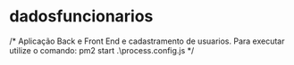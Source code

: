 # dadosfuncionarios

/*
Aplicação Back e Front End e cadastramento de usuarios.
Para executar utilize o comando:
pm2 start .\process.config.js
*/
